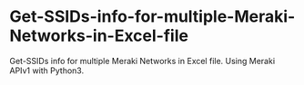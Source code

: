 # Get-SSIDs-info-for-multiple-Meraki-Networks-in-Excel-file
Get-SSIDs info for multiple Meraki Networks in Excel file. Using Meraki APIv1 with Python3.
